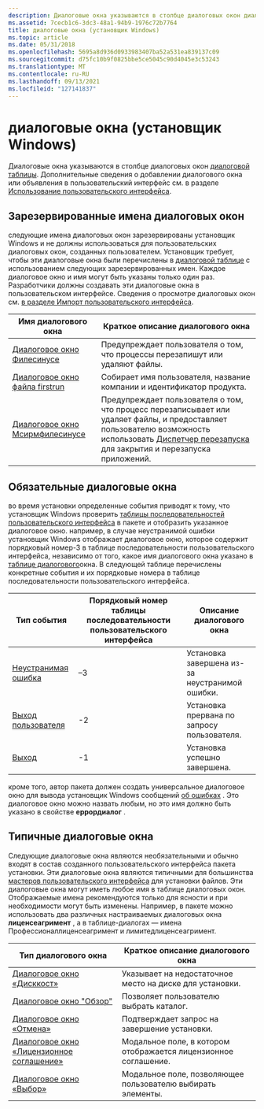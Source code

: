 ```yaml
---
description: Диалоговые окна указываются в столбце диалоговых окон диалоговой таблицы. Дополнительные сведения о добавлении диалогового окна или объявления в пользовательский интерфейс см. в разделе Использование пользовательского интерфейса.
ms.assetid: 7cecb1c6-3dc3-48a1-94b9-1976c72b7764
title: диалоговые окна (установщик Windows)
ms.topic: article
ms.date: 05/31/2018
ms.openlocfilehash: 5695a8d936d0933983407ba52a531ea839137c09
ms.sourcegitcommit: d75fc10b9f0825bbe5ce5045c90d4045e3c53243
ms.translationtype: MT
ms.contentlocale: ru-RU
ms.lasthandoff: 09/13/2021
ms.locfileid: "127141837"
---
```

# <a name="dialog-boxes-windows-installer"></a>диалоговые окна (установщик Windows)

Диалоговые окна указываются в столбце диалоговых окон [диалоговой таблицы](dialog-table.md). Дополнительные сведения о добавлении диалогового окна или объявления в пользовательский интерфейс см. в разделе [Использование пользовательского интерфейса](using-the-user-interface.md).

## <a name="reserved-dialog-box-names"></a>Зарезервированные имена диалоговых окон

следующие имена диалоговых окон зарезервированы установщик Windows и не должны использоваться для пользовательских диалоговых окон, созданных пользователем. Установщик требует, чтобы эти диалоговые окна были перечислены в [диалоговой таблице](dialog-table.md) с использованием следующих зарезервированных имен. Каждое диалоговое окно и имя могут быть указаны только один раз. Разработчики должны создавать эти диалоговые окна в пользовательском интерфейсе. Сведения о просмотре диалоговых окон см. [в разделе Импорт пользовательского интерфейса](importing-the-user-interface.md).



| Имя диалогового окна                                      | Краткое описание диалогового окна                                                                                                                                         |
|------------------------------------------------------|-------------------------------------------------------------------------------------------------------------------------------------------------------------------------|
| [Диалоговое окно Филесинусе](filesinuse-dialog.md)           | Предупреждает пользователя о том, что процессы перезапишут или удаляют файлы.                                                                                                                 |
| [Диалоговое окно файла firstrun](firstrun-dialog.md)               | Собирает имя пользователя, название компании и идентификатор продукта.                                                                                                                       |
| [Диалоговое окно Мсирмфилесинусе](msirmfilesinuse-dialog.md) | Предупреждает пользователя о том, что процесс перезаписывает или удаляет файлы, и предоставляет пользователю возможность использовать [Диспетчер перезапуска](/windows/desktop/RstMgr/restart-manager-portal) для закрытия и перезапуска приложений. |



 

## <a name="required-dialog-boxes"></a>Обязательные диалоговые окна

во время установки определенные события приводят к тому, что установщик Windows проверить [таблицы последовательностей пользовательского интерфейса](using-a-sequence-table.md) в пакете и отобразить указанное диалоговое окно. например, в случае неустранимой ошибки установщик Windows отображает диалоговое окно, которое содержит порядковый номер-3 в таблице последовательности пользовательского интерфейса, независимо от того, какое имя диалогового окна указано в [таблице диалогового](dialog-table.md)окна. В следующей таблице перечислены конкретные события и их порядковые номера в таблице последовательности пользовательского интерфейса.



| Тип события                        | Порядковый номер таблицы последовательности пользовательского интерфейса | Описание диалогового окна                              |
|--------------------------------------|-----------------------------------------------|--------------------------------------------------------|
| [Неустранимая ошибка](fatalerror-dialog.md) | –3                                            | Установка завершена из-за неустранимой ошибки.      |
| [Выход пользователя](userexit-dialog.md)     | -2                                            | Установка прервана по запросу пользователя. |
| [Выход](exit-dialog.md)              | -1                                            | Установка успешно завершена.               |



 

кроме того, автор пакета должен создать универсальное диалоговое окно для вывода установщик Windows сообщений [об ошибках](error-dialog.md) . Это диалоговое окно можно назвать любым, но это имя должно быть указано в свойстве **еррордиалог** .

## <a name="typical-dialog-boxes"></a>Типичные диалоговые окна

Следующие диалоговые окна являются необязательными и обычно входят в состав созданного пользовательского интерфейса пакета установки. Эти диалоговые окна являются типичными для большинства [мастеров пользовательского интерфейса](user-interface-wizard-behavior.md) для установки файлов. Эти диалоговые окна могут иметь любое имя в таблице диалоговых окон. Отображаемые имена рекомендуются только для ясности и при необходимости могут быть изменены. Например, в пакете можно использовать два различных настраиваемых диалоговых окна **лиценсеагримент** , а в таблице-диалогах — имена Профессионаллиценсеагримент и лимитедлиценсеагримент.



| Тип диалогового окна                                             | Краткое описание диалогового окна                         |
|-------------------------------------------------------------|---------------------------------------------------------|
| [Диалоговое окно «Дисккост»](diskcost-dialog.md)                  | Указывает на недостаточное место на диске для установки. |
| [Диалоговое окно "Обзор"](browse-dialog.md)                      | Позволяет пользователю выбрать каталог.                     |
| [Диалоговое окно «Отмена»](cancel-dialog.md)                      | Подтверждает запрос на завершение установки.       |
| [Диалоговое окно «Лицензионное соглашение»](licenseagreement-dialog.md) | Модальное поле, в котором отображается лицензионное соглашение.             |
| [Диалоговое окно «Выбор»](selection-dialog.md)                | Модальное поле, позволяющее пользователю выбирать элементы.            |



 

 

 
